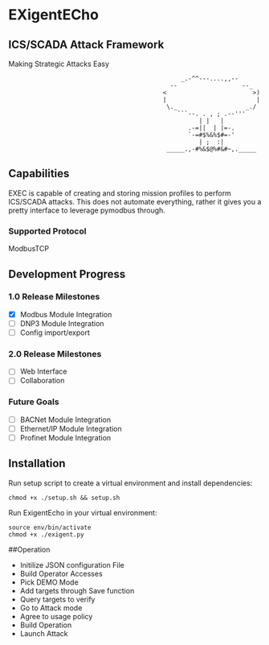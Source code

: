 # EXigentECho
## ICS/SCADA Attack Framework
Making Strategic Attacks Easy



                                                    _.-^^---....,,--       
                                                 --                  --_  
                                               <                        >)
                                               |                         | 
                                                \._                   _./  
                                                   ```--. . , ; .--'''       
                                                         | |   |             
                                                      .-=||  | |=-.   
                                                      `-=#$%&%$#=-'   
                                                         | ;  :|     
                                                _____.,-#%&$@%#&#~,._____
                                               


## Capabilities
EXEC is capable of creating and storing mission profiles to perform ICS/SCADA attacks. This does not automate everything, rather it gives you a pretty interface to leverage pymodbus through.

### Supported Protocol
ModbusTCP

## Development Progress

### 1.0 Release Milestones
- [x] Modbus Module Integration
- [ ] DNP3 Module Integration
- [ ] Config import/export

### 2.0 Release Milestones
- [ ] Web Interface
- [ ] Collaboration

### Future Goals
- [ ] BACNet Module Integration
- [ ] Ethernet/IP Module Integration
- [ ] Profinet Module Integration

## Installation
Run setup script to create a virtual environment and install dependencies:
```shell
chmod +x ./setup.sh && setup.sh
```

Run ExigentEcho in your virtual environment:
```shell
source env/bin/activate
chmod +x ./exigent.py
````

##Operation
- Initilize JSON configuration File
- Build Operator Accesses
- Pick DEMO Mode
- Add targets through Save function
- Query targets to verify
- Go to Attack mode
- Agree to usage policy
- Build Operation
- Launch Attack

